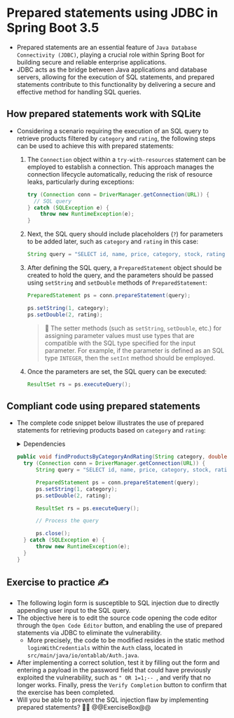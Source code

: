 # Prepared statements using JDBC in Spring Boot 3.5

* Prepared statements are an essential feature of `Java Database Connectivity (JDBC)`, playing a crucial role within Spring Boot for building secure and reliable enterprise applications.
* JDBC acts as the bridge between Java applications and database servers, allowing for the execution of SQL statements, and prepared statements contribute to this functionality by delivering a secure and effective method for handling SQL queries.

## How prepared statements work with SQLite

* Considering a scenario requiring the execution of an SQL query to retrieve products filtered by `category` and `rating`, the following steps can be used to achieve this with prepared statements:
  1. The `Connection` object within a `try-with-resources` statement can be employed to establish a connection. This approach manages the connection lifecycle automatically, reducing the risk of resource leaks, particularly during exceptions:

      ```java
      try (Connection conn = DriverManager.getConnection(URL)) {
        // SQL query
      } catch (SQLException e) {
          throw new RuntimeException(e);
      }
      ```

  1. Next, the SQL query should include placeholders (`?`) for parameters to be added later,  such as `category` and `rating` in this case:

      ```java
      String query = "SELECT id, name, price, category, stock, rating FROM products WHERE category = ? AND rating >= ?";
      ```

  1. After defining the SQL query, a `PreparedStatement` object should be created to hold the query, and the parameters should be passed using `setString` and `setDouble` methods of `PreparedStatement`:

      ```java
      PreparedStatement ps = conn.prepareStatement(query);

      ps.setString(1, category);
      ps.setDouble(2, rating);
      ```

      > :older_man: The setter methods (such as `setString`, `setDouble`, etc.) for assigning parameter values must use types that are compatible with the SQL type specified for the input parameter. For example, if the parameter is defined as an SQL type `INTEGER`, then the `setInt` method should be employed.

  1. Once the parameters are set, the SQL query can be executed:

      ```java
      ResultSet rs = ps.executeQuery();
      ```

## Compliant code using prepared statements

* The complete code snippet below illustrates the use of prepared statements for retrieving products based on `category` and `rating`:

  <details>
    <summary>Dependencies</summary>

    ```java
    import java.sql.Connection;
    import java.sql.PreparedStatement;
    import java.sql.ResultSet;
    import java.sql.SQLException;
    ```

  </details>
  
  ```java
  public void findProductsByCategoryAndRating(String category, double rating) {
    try (Connection conn = DriverManager.getConnection(URL)) {
        String query = "SELECT id, name, price, category, stock, rating FROM products WHERE category=? AND rating >= ?";

        PreparedStatement ps = conn.prepareStatement(query);
        ps.setString(1, category);
        ps.setDouble(2, rating);

        ResultSet rs = ps.executeQuery();

        // Process the query

        ps.close();
    } catch (SQLException e) {
        throw new RuntimeException(e);
    }
  }
  ```

## Exercise to practice :writing_hand:

* The following login form is susceptible to SQL injection due to directly appending user input to the SQL query.
* The objective here is to edit the source code opening the code editor through the `Open Code Editor` button, and enabling the use of prepared statements via JDBC to eliminate the vulnerability.
  * More precisely, the code to be modified resides in the static method `loginWithCredentials` within the `Auth` class, located in `src/main/java/io/ontablab/Auth.java`.
* After implementing a correct solution, test it by filling out the form and entering a payload in the password field that could have previously exploited the vulnerability, such as `" OR 1=1;-- `, and verify that no longer works. Finally, press the `Verify Completion` button to confirm that the exercise has been completed.
* Will you be able to prevent the SQL injection flaw by implementing prepared statements? :slightly_smiling_face::muscle:
  @@ExerciseBox@@
